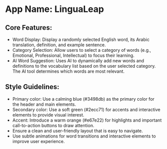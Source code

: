 # **App Name**: LinguaLeap

## Core Features:

- Word Display: Display a randomly selected English word, its Arabic translation, definition, and example sentence.
- Category Selection: Allow users to select a category of words (e.g., Emotional, Professional, Intellectual) to focus their learning.
- AI Word Suggestion: Uses AI to dynamically add new words and definitions to the vocabulary list based on the user selected category. The AI tool determines which words are most relevant.

## Style Guidelines:

- Primary color: Use a calming blue (#3498db) as the primary color for the header and main elements.
- Secondary color: Use a soft green (#2ecc71) for accents and interactive elements to provide visual interest.
- Accent: Introduce a warm orange (#e67e22) for highlights and important call-to-action buttons to draw attention.
- Ensure a clean and user-friendly layout that is easy to navigate.
- Use subtle animations for word transitions and interactive elements to improve user experience.